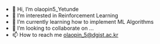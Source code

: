 - 👋 Hi, I’m olaopin5_Yetunde
- 👀 I’m interested in Reinforcement Learning
- 🌱 I’m currently learning how to implement ML Algorithms
- 💞️ I’m looking to collaborate on ...
- 📫 How to reach me olaopin_5@dgist.ac.kr

<!---
olaopin5/olaopin5 is a ✨ special ✨ repository because its `README.md` (this file) appears on your GitHub profile.
You can click the Preview link to take a look at your changes.
--->

